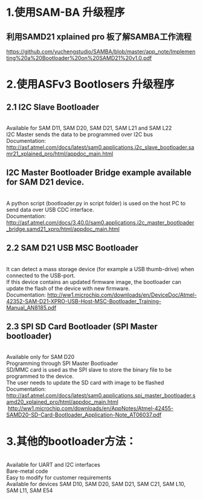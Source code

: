 # 1.使用SAM-BA 升级程序
## 利用SAMD21 xplained pro 板了解SAMBA工作流程
https://github.com/yuchengstudio/SAMBA/blob/master/app_note/Implementing%20a%20Bootloader%20on%20SAMD21%20v1.0.pdf

# 2.使用ASFv3 Bootlosers 升级程序
## 2.1  I2C Slave Bootloader
<br/> Available for SAM D11, SAM D20, SAM D21, SAM L21 and SAM L22
<br/> I2C Master sends the data to be programmed over I2C bus
<br/>Documentation:
http://asf.atmel.com/docs/latest/sam0.applications.i2c_slave_bootloader.samr21_xplained_pro/html/appdoc_main.html

## I2C Master Bootloader Bridge example available for SAM D21 device.
<br/> A python script (bootloader.py in script folder) is used on the host PC to send data over USB CDC interface.
<br/> Documentation: http://asf.atmel.com/docs/3.40.0/sam0.applications.i2c_master_bootloader_bridge.samd21_xpro/html/appdoc_main.html


## 2.2 SAM D21 USB MSC Bootloader
<br/>It can detect a mass storage device (for example a USB thumb-drive) when connected to the USB-port. 
<br/>If this device contains an updated firmware image, the bootloader can update the flash of the device with new firmware.
<br/>Documentation: http://ww1.microchip.com/downloads/en/DeviceDoc/Atmel-42352-SAM-D21-XPRO-USB-Host-MSC-Bootloader_Training-Manual_AN8185.pdf

## 2.3 SPI SD Card Bootloader (SPI Master bootloader)
<br/> Available only for SAM D20
<br/> Programming through SPI Master Bootloader
<br/> SD/MMC card is used as the SPI slave to store the binary file to be programmed to the device.
<br/> The user needs to update the SD card with image to be flashed
<br/> Documentation:
 http://asf.atmel.com/docs/latest/sam0.applications.spi_master_bootloader.samd20_xplained_pro/html/appdoc_main.html
 http://ww1.microchip.com/downloads/en/AppNotes/Atmel-42455-SAMD20-SD-Card-Bootloader_Application-Note_AT06037.pdf
 
 
 # 3.其他的bootloader方法：
<br/>Available for UART and I2C interfaces
<br/>Bare-metal code
<br/>Easy to modify for customer requirements
<br/>Available for devices SAM D10, SAM D20, SAM D21, SAM C21, SAM L10, SAM L11, SAM E54

 

